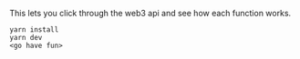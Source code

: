 This lets you click through the web3 api and see how each function works. 

```
yarn install
yarn dev
<go have fun>
```
